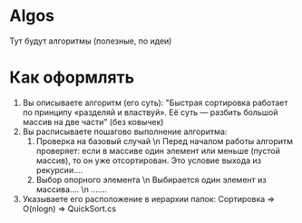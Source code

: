 # Algos
Тут будут алгоритмы (полезные, по идеи)

# Как оформлять
1. Вы описываете алгоритм (его суть): "Быстрая сортировка работает по принципу «разделяй и властвуй». Её суть — разбить большой массив на две части" (без ковычек)
2. Вы расписываете пошагово выполнение алгоритма:
	1. Проверка на базовый случай \n
	Перед началом работы алгоритм проверяет: если в массиве один элемент или меньше (пустой массив), то он уже отсортирован. Это условие выхода из рекурсии....
	2. Выбор опорного элемента \n
	Выбирается один элемент из массива.... \n
	.......
3. Указываете его расположение в иерархии папок: Сортировка => O(nlogn) => QuickSort.cs
